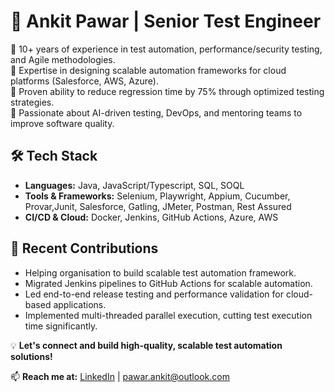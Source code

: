 # 🚀 Ankit Pawar | Senior Test Engineer  

🔹 10+ years of experience in test automation, performance/security testing, and Agile methodologies.  
🔹 Expertise in designing scalable automation frameworks for cloud platforms (Salesforce, AWS, Azure).  
🔹 Proven ability to reduce regression time by 75% through optimized testing strategies.  
🔹 Passionate about AI-driven testing, DevOps, and mentoring teams to improve software quality.  

## 🛠️ Tech Stack  
- **Languages:** Java, JavaScript/Typescript, SQL, SOQL  
- **Tools & Frameworks:** Selenium, Playwright, Appium, Cucumber, Provar,Junit, Salesforce, Gatling, JMeter, Postman, Rest Assured  
- **CI/CD & Cloud:** Docker, Jenkins, GitHub Actions, Azure, AWS  

## 📌 Recent Contributions  
- Helping organisation to build scalable test automation framework.
- Migrated Jenkins pipelines to GitHub Actions for scalable automation.  
- Led end-to-end release testing and performance validation for cloud-based applications.  
- Implemented multi-threaded parallel execution, cutting test execution time significantly.  

💡 **Let's connect and build high-quality, scalable test automation solutions!**  

📫 **Reach me at:** [LinkedIn](www.linkedin.com/in/ankitpawar1) | pawar.ankit@outlook.com  
